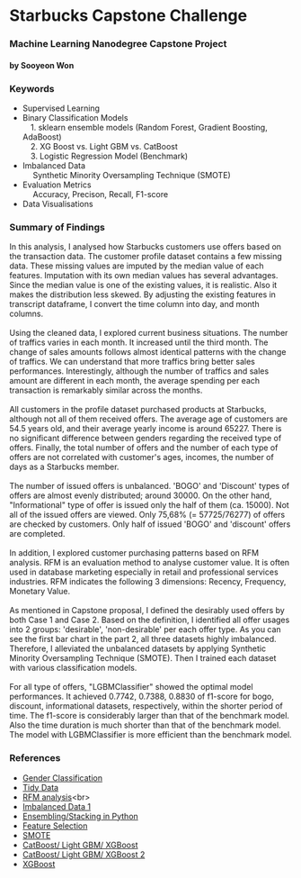 # Starbucks Capstone Challenge
### Machine Learning Nanodegree Capstone Project
#### by Sooyeon Won

### Keywords 
- Supervised Learning
- Binary Classification Models <br>
&emsp;1. sklearn ensemble models (Random Forest, Gradient Boosting, AdaBoost) <br>
&emsp;2. XG Boost vs. Light GBM vs. CatBoost <br>
&emsp;3. Logistic Regression Model (Benchmark) <br>
- Imbalanced Data  <br>
&emsp; Synthetic Minority Oversampling Technique (SMOTE)<br>
- Evaluation Metrics <br>
&emsp; Accuracy, Precison, Recall, F1-score<br>
- Data Visualisations

### Summary of Findings

In this analysis, I analysed how Starbucks customers use offers based on the transaction data. The customer profile dataset contains a few missing data. These missing values are imputed by the median value of each features. Imputation with its own median values has several advantages. Since the median value is one of the existing values, it is realistic. Also it makes the distribution less skewed. 
By adjusting the existing features in transcript dataframe, I convert the time column into day, and month columns. <br><br>
Using the cleaned data, I explored current business situations. The number of traffics varies in each month. It increased until the third month. The change of sales amounts follows almost identical patterns with the change of traffics. We can understand that more traffics bring better sales performances. Interestingly, although the number of traffics and sales amount are different in each month, the average spending per each transaction is remarkably similar across the months. <br><br>
All customers in the profile dataset purchased products at Starbucks, although not all of them received offers. The average age of customers are 54.5 years old, and their average yearly income is around 65227. There is no significant difference between genders regarding the received type of offers. Finally, the total number of offers and the number of each type of offers are not correlated with customer's ages, incomes, the number of days as a Starbucks member. <br><br>
The number of issued offers is unbalanced. 'BOGO' and 'Discount' types of offers are almost evenly distributed; around 30000. On the other hand, "Informational" type of offer is issued only the half of them (ca. 15000). Not all of the issued offers are viewed. Only 75,68% (= 57725/76277) of offers are checked by customers. Only half of issued 'BOGO' and 'discount' offers are completed. <br><br>
In addition, I explored customer purchasing patterns based on RFM analysis. RFM is an evaluation method to analyse customer value. It is often used in database marketing especially in retail and professional services industries. RFM indicates the following 3 dimensions: Recency, Frequency, Monetary Value. <br><br>
As mentioned in Capstone proposal, I defined the desirably used offers by both Case 1 and Case 2. Based on the definition, I identified all offer usages into 2 groups: 'desirable', 'non-desirable' per each offer type. As you can see the first bar chart in the part 2, all three datasets highly imbalanced. Therefore, I alleviated the unbalanced datasets by applying Synthetic Minority Oversampling Technique (SMOTE). Then I trained each dataset with various classification models.  <br><br> 
For all type of offers, "LGBMClassifier" showed the optimal model performances. It achieved 0.7742, 0.7388, 0.8830 of f1-score for bogo, discount, informational datasets, respectively, within the shorter period of time. The f1-score is considerably larger than that of the benchmark model. Also the time duration is much shorter than that of the benchmark model. The model with LGBMClassifier is more efficient than the benchmark model. 

### References 
- [Gender Classification](https://de.wikipedia.org/wiki/Datenstandards_zur_Beschreibung_des_Geschlechts)<br>
- [Tidy Data](https://cran.r-project.org/web/packages/tidyr/vignettes/tidy-data.html)<br>
- [RFM analysis](https://en.wikipedia.org/wiki/RFM_(market_research))<br>
- [Imbalanced Data 1](https://www.analyticsvidhya.com/blog/2017/03/imbalanced-data-classification/)<br>
- [Ensembling/Stacking in Python](https://www.kaggle.com/arthurtok/introduction-to-ensembling-stacking-in-python)<br>
- [Feature Selection](https://machinelearningmastery.com/feature-selection-with-real-and-categorical-data/) <br>
- [SMOTE](https://machinelearningmastery.com/smote-oversampling-for-imbalanced-classification/)<br>
- [CatBoost/ Light GBM/ XGBoost](https://towardsdatascience.com/catboost-vs-light-gbm-vs-xgboost-5f93620723db)<br>
- [CatBoost/ Light GBM/ XGBoost 2](https://towardsdatascience.com/boosting-showdown-scikit-learn-vs-xgboost-vs-lightgbm-vs-catboost-in-sentiment-classification-f7c7f46fd956)<br>
- [XGBoost](https://machinelearningmastery.com/develop-first-xgboost-model-python-scikit-learn/)<br>

